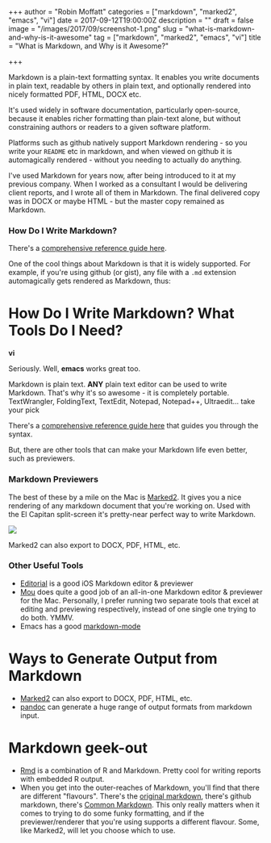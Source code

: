 +++
author = "Robin Moffatt"
categories = ["markdown", "marked2", "emacs", "vi"]
date = 2017-09-12T19:00:00Z
description = ""
draft = false
image = "/images/2017/09/screenshot-1.png"
slug = "what-is-markdown-and-why-is-it-awesome"
tag = ["markdown", "marked2", "emacs", "vi"]
title = "What is Markdown, and Why is it Awesome?"

+++

Markdown is a plain-text formatting syntax. It enables you write documents in plain text, readable by others in plain text, and optionally rendered into nicely formatted PDF, HTML, DOCX etc.

It's used widely in software documentation, particularly open-source, because it enables richer formatting than plain-text alone, but without constraining authors or readers to a given software platform.

Platforms such as github natively support Markdown rendering - so you write your `README` etc in markdown, and when viewed on github it is automagically rendered - without you needing to actually do anything.

I've used Markdown for years now, after being introduced to it at my previous company. When I worked as a consultant I would be delivering client reports, and I wrote all of them in Markdown. The final delivered copy was in DOCX or maybe HTML - but the master copy remained as Markdown.

### How Do I Write Markdown?

There's a [comprehensive reference guide here](https://github.com/adam-p/markdown-here/wiki/Markdown-Cheatsheet).

<script src="https://gist.github.com/rmoff/8f31d89ad60297b3c63301613a204b85.js"></script>

One of the cool things about Markdown is that it is widely supported. For example, if you're using github (or gist), any file with a `.md` extension automagically gets rendered as Markdown, thus: 

<script src="https://gist.github.com/rmoff/fd71d2f97f2ff4eec41dde180cd03e73.js"></script>

# How Do I Write Markdown? What Tools Do I Need? #

**vi**

Seriously. Well, **emacs** works great too.

Markdown is plain text. **ANY** plain text editor can be used to write Markdown. That's why it's so awesome - it is completely portable. TextWrangler, FoldingText, TextEdit, Notepad, Notepad++, Ultraedit... take your pick

There's a [comprehensive reference guide here](https://github.com/adam-p/markdown-here/wiki/Markdown-Cheatsheet) that guides you through the syntax.


But, there are other tools that can make your Markdown life even better, such as previewers.

### Markdown Previewers ##

The best of these by a mile on the Mac is [Marked2](http://marked2app.com/). It gives you a nice rendering of any markdown document that you're working on. Used with the El Capitan split-screen it's pretty-near perfect way to write Markdown.

![](/images/2017/09/screenshot.png)

Marked2 can also export to DOCX, PDF, HTML, etc.

### Other Useful Tools ##

* [Editorial](http://omz-software.com/editorial/) is a good iOS Markdown editor & previewer
* [Mou](http://25.io/mou/) does quite a good job of an all-in-one Markdown editor & previewer for the Mac. Personally, I prefer running two separate tools that excel at editing and previewing respectively, instead of one single one trying to do both. YMMV.
* Emacs has a good [markdown-mode](http://jblevins.org/projects/markdown-mode/)

# Ways to Generate Output from Markdown #

* [Marked2](http://marked2app.com/) can also export to DOCX, PDF, HTML, etc.
* [pandoc](http://pandoc.org/) can generate a huge range of output formats from markdown input.

# Markdown geek-out #

* [Rmd](http://rmarkdown.rstudio.com/) is a combination of R and Markdown. Pretty cool for writing reports with embedded R output. 
* When you get into the outer-reaches of Markdown, you'll find that there are different "flavours". There's the [original markdown](https://daringfireball.net/projects/markdown/), there's github markdown, there's [Common Markdown](http://blog.codinghorror.com/standard-markdown-is-now-common-markdown/). This only really matters when it comes to trying to do some funky formatting, and if the previewer/renderer that you're using supports a different flavour. Some, like Marked2, will let you choose which to use.
